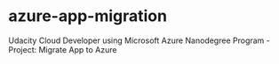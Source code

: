# azure-app-migration
Udacity Cloud Developer using Microsoft Azure Nanodegree Program - Project: Migrate App to Azure
